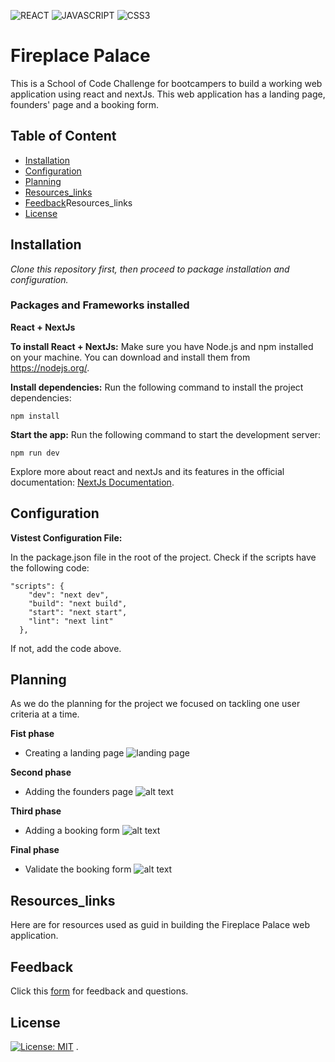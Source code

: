 
![REACT](https://img.shields.io/badge/React-20232A?style=for-the-badge&logo=react&logoColor=61DAFB)
 ![JAVASCRIPT](https://img.shields.io/badge/JavaScript-323330?style=for-the-badge&logo=javascript&logoColor=F7DF1E)
 ![CSS3](https://img.shields.io/badge/CSS3-1572B6?style=for-the-badge&logo=css3&logoColor=white)


# Fireplace Palace
  This is a School of Code Challenge for bootcampers to build a working web application using react and nextJs. This web application has a landing page, founders' page and a booking form.  

## Table of Content 
- [Installation](#Installation)
- [Configuration](#Configuration)
- [Planning](#Planning)
- [Resources_links](#Resources_links)
- [Feedback](#Feedback)Resources_links
- [License](#License)


## Installation 
 _Clone this repository first, then proceed to package installation and configuration._ 

### Packages and Frameworks installed 
 __React + NextJs__

__To install React + NextJs:__ 
Make sure you have Node.js and npm installed on your machine. You can download and install them from https://nodejs.org/.

__Install dependencies:__ Run the following command to install the project dependencies:

```
npm install
```
__Start the app:__ Run the following command to start the development server:
```
npm run dev
```
Explore more about react and nextJs and its features in the official documentation: [NextJs Documentation](https://nextjs.org/docs). 

## Configuration

__Vistest Configuration File:__

In the package.json file in the root of the project. Check if the scripts have the following code:

```
"scripts": {
    "dev": "next dev",
    "build": "next build",
    "start": "next start",
    "lint": "next lint"
  },
```
If not, add the code above.

## Planning
 As we do the planning for the project we focused on tackling one user criteria at a time.

 **Fist phase**
  - Creating a landing page
  ![landing page](app/src/images/Home-Mobile.png)


 **Second phase**
  - Adding the founders page
  ![alt text](app/src/images/foundersImage/Founders-Mobile.png)


 **Third phase**
  - Adding a booking form
  ![alt text](<app/src/images/Bookings Form - Simple.png>)

  
 **Final phase**
  - Validate the booking form
  ![alt text](<app/src/images/Bookings Form - Complex.png>)

## Resources_links

Here are for resources used as guid in building the Fireplace Palace web application.

## Feedback

Click this [form](https://soc-hackathon-feedback.netlify.app/) for feedback and questions.

## License
[![License: MIT](https://img.shields.io/badge/License-MIT-yellow.svg)](https://opensource.org/licenses/MIT) .